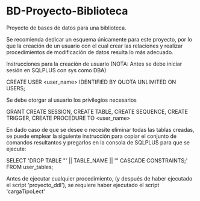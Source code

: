 # BD-Proyecto-Biblioteca
Proyecto de bases de datos para una biblioteca.

Se recomienda dedicar un esquema únicamente para este proyecto, por lo que la creación de un usuario con el cual crear las relaciones y realizar procedimientos de modificación de datos resulta lo más adecuado.

Instrucciones para la creación de usuario (NOTA: Antes se debe iniciar sesión en SQLPLUS con sys como DBA)

CREATE USER <user_name> IDENTIFIED BY <password>
QUOTA UNLIMITED ON USERS;
  
Se debe otorgar al usuario los privilegios necesarios

GRANT CREATE SESSION, CREATE TABLE, CREATE SEQUENCE, CREATE TRIGGER, CREATE PROCEDURE TO <user_name>  

En dado caso de que se desee o necesite eliminar todas las tablas creadas, se puede emplear la siguiente instrucción para copiar el conjunto de comandos resultantos y pregarlos en la consola de SQLPLUS para que se ejecute:

SELECT 'DROP TABLE "' || TABLE_NAME || '" CASCADE CONSTRAINTS;' FROM user_tables;

Antes de ejecutar cualquier procedimiento, (y después de haber ejecutado el script 'proyecto_ddl'), se requiere haber ejecutado el script 'cargaTipoLect'

